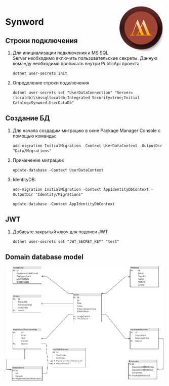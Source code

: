 <img src="icon.png" align="right" />

# Synword

## Строки подключения
1. Для инициализации подключения к MS SQL Server необходимо включить пользовательские секреты. Данную команду необходимо прописать внутри PublicApi проекта

    ```
    dotnet user-secrets init
    ```

1. Определение строки подключения

    ```
    dotnet user-secrets set "UserDataConnection" "Server=(localdb)\\mssqllocaldb;Integrated Security=true;Initial Catalog=Synword.UserDataDb"
    ```

## Создание БД

1. Для начала создадим миграцию в окне Package Manager Console
с помощью команды:

    ```
    add-migration InitialMigration -Context UserDataContext -OutputDir "Data/Migrations"
    ```
1. Применение миграции:

    ```
    update-database -Context UserDataContext
    ```
1. IdentityDB:

    ```
    add-migration InitialMigration -Context AppIdentityDbContext -OutputDir "Identity/Migrations"
    ```
    
    ```
    update-database -Context AppIdentityDbContext
    ```
## JWT
1. Добавьте закрытый ключ для подписи JWT

    ```
    dotnet user-secrets set "JWT_SECRET_KEY" "test"
    ```
## Domain database model

![db_screen](docs/db_model.png)